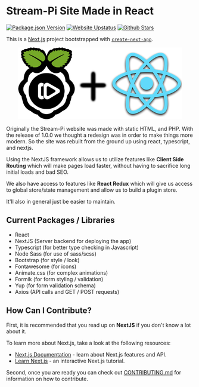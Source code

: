 # Stream-Pi Site Made in React

[![Package.json Version](https://img.shields.io/github/package-json/v/stream-pi/website/master?label=Release&style=for-the-badge)](https://github.com/stream-pi/website/blob/master/package.json#L3) [![Website Upstatus](https://img.shields.io/website?down_message=offline&label=Status&style=for-the-badge&up_color=green&up_message=online&url=https%3A%2F%2Fstream-pi.com)](https://stream-pi.com) [![Github Stars](https://img.shields.io/github/stars/stream-pi/website?color=yellow&style=for-the-badge)](https://github.com/stream-pi/website/stargazers)

This is a [Next.js](https://nextjs.org/) project bootstrapped with [`create-next-app`](https://github.com/vercel/next.js/tree/canary/packages/create-next-app).

<div align="center">
  <img src="https://raw.githubusercontent.com/stream-pi/website/master/.github/images/combined-logos.png">
</div>

Originally the Stream-Pi website was made with static HTML, and PHP. With the release of 1.0.0 we thought a redesign was in order to make things more modern. So the site was rebuilt from the ground up using react, typescript, and nextjs.

Using the NextJS framework allows us to utilize features like **Client Side Routing** which will make pages load faster, without having to sacrifice long initial loads and bad SEO.

We also have access to features like **React Redux** which will give us access to global store/state management and allow us to build a plugin store.

It'll also in general just be easier to maintain.

## Current Packages / Libraries

- React
- NextJS (Server backend for deploying the app)
- Typescript (for better type checking in Javascript)
- Node Sass (for use of sass/scss)
- Bootstrap (for style / look)
- Fontawesome (for icons)
- Animate.css (for complex animations)
- Formik (for form styling / validation)
- Yup (for form validation schema)
- Axios (API calls and GET / POST requests)

## How Can I Contribute?

First, it is recommended that you read up on **NextJS** if you don't know a lot about it.

To learn more about Next.js, take a look at the following resources:

- [Next.js Documentation](https://nextjs.org/docs) - learn about Next.js features and API.
- [Learn Next.js](https://nextjs.org/learn) - an interactive Next.js tutorial.

Second, once you are ready you can check out [CONTRIBUTING.md](https://github.com/stream-pi/Website/blob/master/CONTRIBUTING.md) for information on how to contribute.
